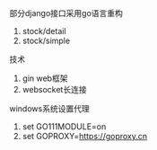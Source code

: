 部分django接口采用go语言重构
1. stock/detail
2. stock/simple

技术
1. gin web框架
2. websocket长连接

windows系统设置代理
1. set GO111MODULE=on
2. set GOPROXY=https://goproxy.cn